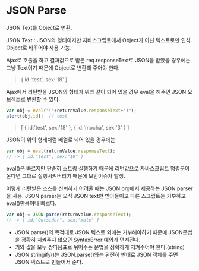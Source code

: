 # JSON Parse
JSON Text를 Object로 변환.

JSON Text : JSON의 형태이지만 자바스크립트에서 Object가 아닌 텍스트로만 인식. Object로 바꾸어야 사용 가능.

Ajax로 호출을 하고 결과값으로 받은 req.responseText로 JSON을 받았을 경우에는 그냥 Text이기 때문에 Object로 변환해 주어야 한다.

> { id:'test', sex:'18' }

Ajax에서 리턴받을 JSON의 형태가 위와 같이 되어 있을 경우 eval을 해주면 JSON 오브젝트로 변환할 수 있다.

```javaScript
var obj = eval("("+returnValue.responseText+")");
alert(obj.id);  // test
```

 > [ { id:'test', sex:'18' },
  { id:'mocha', sex:'3' } ]

JSON이 위의 형태처럼 배열로 되어 있을 경우에는

```javaScript
var obj = eval(returnValue.responseText);
// -> { id:"test", sex:"18" }
```

eval()은 빠르지만 단순히 스트링 실행하기 때문에 리턴값으로 자바스크립트 명령문이 온다면 그대로 실행시켜버리기 때문에 보안이슈가 발생.

이렇게 리턴받은 소스를 신뢰하기 어려울 때는 JSON.org에서 제공하는 JSON parser을 사용. JSON parser는 오직 JSON text만 받아들이고 다른 스크립트는 거부하고 eval()만큼이나 빠르다.

```javaScript
var obj = JSON.parse(returnValue.responseText);
// -> { id:"Outsider", sex:"male" }
```

* JSON.parse()의 목적대로 JSON 텍스트 외에는 거부해야하기 때문에 JSON문법을 정확히 지켜주지 않으면 SyntaxError 예외가 던져진다.
* 키와 값을 모두 쌍따옴표로 묶어주는 문법을 정확하게 지켜주어야 한다.(string)
* JSON.stringify()는 JSON.parse()와는 완전히 반대로 JSON 객체를 주면 JSON 텍스트로 만들어서 준다.
